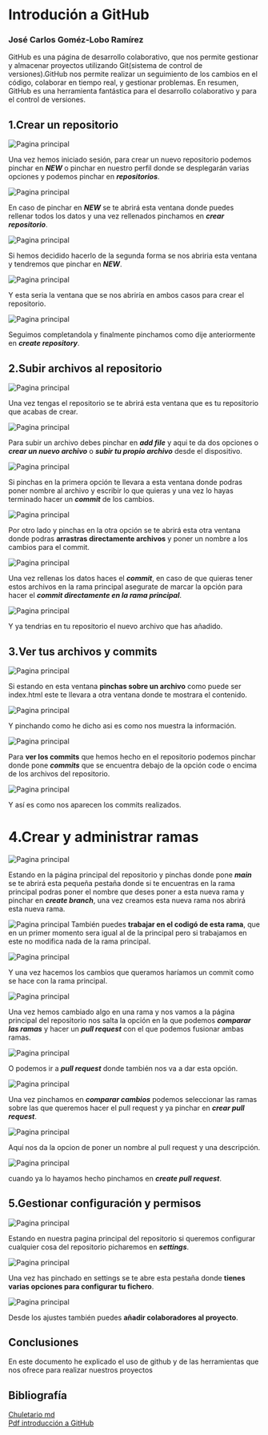 # Introdución a GitHub
### José Carlos Goméz-Lobo Ramírez


GitHub es una página de desarrollo colaborativo, que nos permite gestionar y almacenar proyectos utilizando Git(sistema de control de versiones).GitHub nos permite realizar un seguimiento de los cambios en el código, colaborar en tiempo real, y gestionar problemas. En resumen, GitHub es una herramienta fantástica para el desarrollo colaborativo y para el control de versiones.


## 1.Crear un repositorio
![Pagina principal](https://raw.githubusercontent.com/JosecarlosGlr/Practica-GitHub-MarkDown/refs/heads/main/1.png)

Una vez hemos iniciado sesión, para crear un nuevo repositorio podemos pinchar en _**NEW**_ o pinchar en nuestro perfil donde se desplegarán varias opciones y podemos pinchar en _**repositorios**_.

![Pagina principal](https://raw.githubusercontent.com/JosecarlosGlr/Practica-GitHub-MarkDown/refs/heads/main/21.png)

En caso de pinchar en _**NEW**_ se te abrirá esta ventana donde puedes rellenar todos los datos y una vez rellenados pinchamos en _**crear repositorio**_.

![Pagina principal](https://raw.githubusercontent.com/JosecarlosGlr/Practica-GitHub-MarkDown/refs/heads/main/2Y5.png)

Si hemos decidido hacerlo de la segunda forma se nos abriria esta ventana y tendremos que pinchar en _**NEW**_.

![Pagina principal](https://raw.githubusercontent.com/JosecarlosGlr/Practica-GitHub-MarkDown/refs/heads/main/3.png)

Y esta seria la ventana que se nos abriría en ambos casos para crear el repositorio.

![Pagina principal](https://raw.githubusercontent.com/JosecarlosGlr/Practica-GitHub-MarkDown/refs/heads/main/4.png)

Seguimos completandola y finalmente pinchamos como dije anteriormente en _**create repository**_.

## 2.Subir archivos al repositorio

![Pagina principal](https://raw.githubusercontent.com/JosecarlosGlr/Practica-GitHub-MarkDown/refs/heads/main/6.png)

Una vez tengas el repositorio se te abrirá esta ventana que es tu repositorio que acabas de crear.

![Pagina principal](https://raw.githubusercontent.com/JosecarlosGlr/Practica-GitHub-MarkDown/refs/heads/main/7.png)

Para subir un archivo debes pinchar en _**add file**_ y aqui te da dos opciones o _**crear un nuevo archivo**_ o _**subir tu propio archivo**_ desde el dispositivo.

![Pagina principal](https://raw.githubusercontent.com/JosecarlosGlr/Practica-GitHub-MarkDown/refs/heads/main/23.png)

Si pinchas en la primera opción te llevara a esta ventana donde podras poner nombre al archivo y escribir lo que quieras y una vez lo hayas terminado hacer un _**commit**_ de los cambios.

![Pagina principal](https://raw.githubusercontent.com/JosecarlosGlr/Practica-GitHub-MarkDown/refs/heads/main/22.png)

Por otro lado y pinchas en la otra opción se te abrirá esta otra ventana donde podras **arrastras directamente archivos** y poner un nombre a los cambios para el commit.

![Pagina principal](https://raw.githubusercontent.com/JosecarlosGlr/Practica-GitHub-MarkDown/refs/heads/main/9.png)

Una vez rellenas los datos haces el _**commit**_, en caso de que quieras tener estos archivos en la rama principal asegurate de marcar la opción para hacer el _**commit directamente en la rama principal**_.

![Pagina principal](https://raw.githubusercontent.com/JosecarlosGlr/Practica-GitHub-MarkDown/refs/heads/main/10Y12Y18.png)

Y ya tendrias en tu repositorio el nuevo archivo que has añadido.

## 3.Ver tus archivos y commits

![Pagina principal](https://raw.githubusercontent.com/JosecarlosGlr/Practica-GitHub-MarkDown/refs/heads/main/10Y12Y18.png)

Si estando en esta ventana **pinchas sobre un archivo** como puede ser index.html este te llevara a otra ventana donde te mostrara el contenido.

![Pagina principal](https://raw.githubusercontent.com/JosecarlosGlr/Practica-GitHub-MarkDown/refs/heads/main/11.png)

Y pinchando como he dicho asi es como nos muestra la información.

![Pagina principal](https://raw.githubusercontent.com/JosecarlosGlr/Practica-GitHub-MarkDown/refs/heads/main/10Y12Y18.png)

Para **ver los commits** que hemos hecho en el repositorio podemos pinchar donde pone _**commits**_ que se encuentra debajo de la opción code o encima de los archivos del repositorio.

![Pagina principal](https://raw.githubusercontent.com/JosecarlosGlr/Practica-GitHub-MarkDown/refs/heads/main/13.png)

Y así es como nos aparecen los commits realizados.

# 4.Crear y administrar ramas

![Pagina principal](https://raw.githubusercontent.com/JosecarlosGlr/Practica-GitHub-MarkDown/refs/heads/main/14.png)

Estando en la página principal del repositorio y pinchas donde pone _**main**_ se te abrirá esta pequeña pestaña donde si te encuentras en la rama principal podras poner el nombre que deses poner a esta nueva rama y pinchar en _**create branch**_, una vez creamos esta nueva rama nos abrirá esta nueva rama.

![Pagina principal](https://raw.githubusercontent.com/JosecarlosGlr/Practica-GitHub-MarkDown/refs/heads/main/24.png)
También puedes **trabajar en el codigó de esta rama**, que en un primer momento sera igual al de la principal pero si trabajamos en este no modifica nada de la rama principal.

![Pagina principal](https://raw.githubusercontent.com/JosecarlosGlr/Practica-GitHub-MarkDown/refs/heads/main/26.png)

Y una vez hacemos los cambios que queramos haríamos un commit como se hace con la rama principal.

![Pagina principal](https://raw.githubusercontent.com/JosecarlosGlr/Practica-GitHub-MarkDown/refs/heads/main/27.png)

Una vez hemos cambiado algo en una rama y nos vamos a la página principal del repositorio nos salta la opción en la que podemos _**comparar las ramas**_ y hacer un _**pull request**_ con el que podemos fusionar ambas ramas.

![Pagina principal](https://raw.githubusercontent.com/JosecarlosGlr/Practica-GitHub-MarkDown/refs/heads/main/28.png)

O podemos ir a _**pull request**_ donde también nos va a dar esta opción.

![Pagina principal](https://raw.githubusercontent.com/JosecarlosGlr/Practica-GitHub-MarkDown/refs/heads/main/15.png)

Una vez pinchamos en _**comparar cambios**_ podemos seleccionar las ramas sobre las que queremos hacer el pull request y ya pinchar en _**crear pull request**_.

![Pagina principal](https://raw.githubusercontent.com/JosecarlosGlr/Practica-GitHub-MarkDown/refs/heads/main/16.png)

Aquí nos da la opcion de poner un nombre al pull request y una descripción.

![Pagina principal](https://raw.githubusercontent.com/JosecarlosGlr/Practica-GitHub-MarkDown/refs/heads/main/17.png)

cuando ya lo hayamos hecho pinchamos en _**create pull request**_.

## 5.Gestionar configuración y permisos

![Pagina principal](https://raw.githubusercontent.com/JosecarlosGlr/Practica-GitHub-MarkDown/refs/heads/main/10Y12Y18.png)

Estando en nuestra pagina principal del repositorio si queremos configurar cualquier cosa del repositorio picharemos en _**settings**_.

![Pagina principal](https://raw.githubusercontent.com/JosecarlosGlr/Practica-GitHub-MarkDown/refs/heads/main/19.png)

Una vez has pinchado en settings se te abre esta pestaña donde **tienes varias opciones para configurar tu fichero**.

![Pagina principal](https://raw.githubusercontent.com/JosecarlosGlr/Practica-GitHub-MarkDown/refs/heads/main/20.png)

Desde los ajustes también puedes **añadir colaboradores al proyecto**.

## Conclusiones

En este documento he explicado el uso de github y de las herramientas que nos ofrece para realizar nuestros proyectos

## Bibliografía

[Chuletario md](https://markdownlivepreview.com/?authuser=0)  
[Pdf introducción a GitHub](https://github.com/JosecarlosGlr/Practica-GitHub-MarkDown/blob/main/GitHub_%20Introducci%C3%B3n.pdf)  
